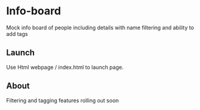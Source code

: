 # Info-board
Mock info board of people including details with name filtering and  ability to  add tags

## Launch
Use Html webpage / index.html to launch page. 

## About
Filtering and tagging features rolling out soon
